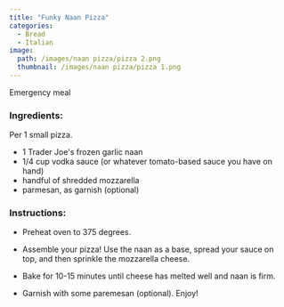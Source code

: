 ```yaml
---
title: "Funky Naan Pizza"
categories:
  - Bread
  - Italian
image:
  path: /images/naan pizza/pizza 2.png
  thumbnail: /images/naan pizza/pizza 1.png
---
```


Emergency meal

### Ingredients:

Per 1 small pizza.

* 1 Trader Joe's frozen garlic naan
* 1/4 cup vodka sauce (or whatever tomato-based sauce you have on hand)
* handful of shredded mozzarella
* parmesan, as garnish (optional)

### Instructions:

* Preheat oven to 375 degrees.

* Assemble your pizza! Use the naan as a base, spread your sauce on top, and then sprinkle the mozzarella cheese.

* Bake for 10-15 minutes until cheese has melted well and naan is firm.

* Garnish with some paremesan (optional). Enjoy!
